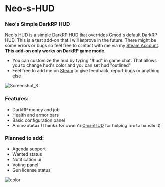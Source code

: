 # Neo-s-HUD
### **Neo's Simple DarkRP HUD** 
Neo's HUD is a simple DarkRP HUD that overrides Gmod's default DarkRP HUD. This is a test add-on that I will improve in the future. There might be some errors or bugs so feel free to contact with me via my [Steam Account](https://steamcommunity.com/profiles/76561198398369164). **This add-on only works on DarkRP game mode**. 

- You can customize the hud by typing "!hud" in game chat. That allows you to change hud's color and you can set hud "outlined"
- Feel free to add me on [Steam](https://steamcommunity.com/profiles/76561198398369164) to give feedback, report bugs or anything else




![Screenshot_3](https://github.com/RusenAkbal/Neo-s-HUD/assets/101585180/31ee0bde-6515-42a7-9bd3-ca3ab026af17)


### **Features:**
- DarkRP money and job
- Health and armor bars
- Basic configuration panel
- Ammo status (Thanks for owain's [CleanHUD](https://garrysmods.org/download/57450/v12-clean-hud-in-the-hud#description) for helping me to handle it)

### **Planned to add:**

- Agenda support
- Wanted status
- Notification ui
- Voting panel
- Gun license status



![color](https://github.com/RusenAkbal/Neo-s-HUD/assets/101585180/711da858-859f-4694-9817-379deccc1626)


